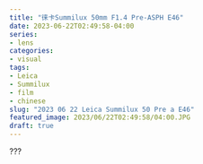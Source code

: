 ```yaml
---
title: "徕卡Summilux 50mm F1.4 Pre-ASPH E46"
date: 2023-06-22T02:49:58-04:00
series:
- lens
categories:
- visual
tags:
- Leica
- Summilux
- film
- chinese
slug: "2023 06 22 Leica Summilux 50 Pre a E46"
featured_image: 2023/06/22T02:49:58/04:00.JPG
draft: true
---
```


???
<!--more-->